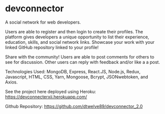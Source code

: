 # devconnector

A social network for web developers.

Users are able to register and then login to create their profiles. The platform gives developers a unique opportunity to list their experience, education, skills, and social network links. Showcase your work with your linked GitHub repository linked to your profile!

Share with the community! Users are able to post comments for others to see for discussion. Other users can reply with feedback and/or like a a post.

Technologies Used: MongoDB, Express, React.JS, Node.js, Redux, Javascript, HTML, CSS, Yarn, Mongoose, Bcrypt, JSONwebtoken, and Axios.

See the project here deployed using Heroku: https://devconnecterxii.herokuapp.com/

Github Repository: https://github.com/dtwelve89/devconnector_2.0
